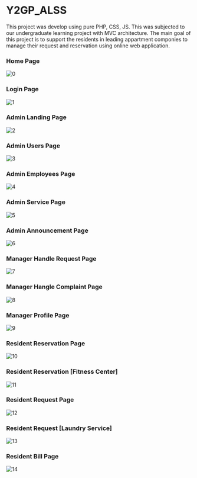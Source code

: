 # Y2GP_ALSS

This project was develop using pure PHP, CSS, JS. This was subjected to our undergraduate learning project with MVC architecture.
The main goal of this project is to support the residents in leading appartment componies to manage their request and reservation using online web application.

### Home Page
![0](https://github.com/user-attachments/assets/84b151de-f1b7-4106-b742-76fc8c117f91)

### Login Page
![1](https://github.com/user-attachments/assets/3fa34ec1-f253-4f7f-808d-836427b829bf)

### Admin Landing Page
![2](https://github.com/user-attachments/assets/0107b107-b27b-4537-a18c-4f7b5c1a4c38)

### Admin Users Page
![3](https://github.com/user-attachments/assets/acb8e181-e308-4610-a718-a301463bcd21)

### Admin Employees Page
![4](https://github.com/user-attachments/assets/03e50e4a-b42b-4969-9baf-8fa3cdca1148)

### Admin Service Page
![5](https://github.com/user-attachments/assets/3c306855-20b9-4035-9ca3-e635313d7f17)

### Admin Announcement Page
![6](https://github.com/user-attachments/assets/928b1e99-0086-4097-85c0-b5783bbccee8)

### Manager Handle Request Page
![7](https://github.com/user-attachments/assets/846b7390-0707-44f4-8e91-40eb4b1cca6d)

### Manager Hangle Complaint Page
![8](https://github.com/user-attachments/assets/ce30ad7f-114f-49a7-a06b-05e630c25083)

### Manager Profile Page
![9](https://github.com/user-attachments/assets/45ba3244-1261-4e6b-8d18-3bf080b4ce3d)

### Resident Reservation Page
![10](https://github.com/user-attachments/assets/1892daf2-5f2c-4b10-8947-afd0d27a96d3)

### Resident Reservation [Fitness Center]
![11](https://github.com/user-attachments/assets/75e0e36a-cbdb-46b3-a694-9549ccb5be90)

### Resident Request Page
![12](https://github.com/user-attachments/assets/b9a098ed-6f83-4052-a018-55fe69fe6163)

### Resident Request [Laundry Service]
![13](https://github.com/user-attachments/assets/f98a4683-92c6-4525-8f12-25547028907f)

### Resident Bill Page
![14](https://github.com/user-attachments/assets/03a8eea0-140f-4a48-8beb-695a214d3cf0)
